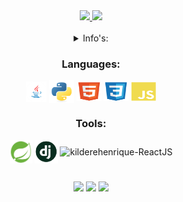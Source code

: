 <div align="center">
<!--## Oi! Sou Kildere, Estudante de TI e programador!-->

<div>
  <a href="https://github.com/kilderehenrique">
    <img height="150" width="" src="https://github-readme-stats.vercel.app/api?username=kilderehenrique&show_icons=true&theme=dracula&include_all_commits=true&count_private=true"/>
    <img height="150" width="" src="https://github-readme-stats.vercel.app/api/top-langs/?username=kilderehenrique&layout=compact&langs_count=7&theme=dracula"/>
  </a>
</div>

<br/>
<details>
  <summary>Info's:</summary>
  🔭 Desenvolvendo em: <br> 
    Java <br>
  🌱 Atualmente Estudando: <br> 
    Java <br> 
    Spring 
</details>
  
### Languages:
<div style="display: inline_block">
  <img align="center" alt="Kir6dea-Java" height="33" width="33" src="Images/java_logo.png">
  <img align="center" alt="kilderehenrique-Python" height="36" width="40" src="https://raw.githubusercontent.com/devicons/devicon/master/icons/python/python-original.svg">
  <img align="center" alt="kilderehenrique-HTML" height="30" width="40" src="https://raw.githubusercontent.com/devicons/devicon/master/icons/html5/html5-original.svg">
  <img align="center" alt="kilderehenrique-CSS" height="30" width="40" src="https://raw.githubusercontent.com/devicons/devicon/master/icons/css3/css3-original.svg">
  <img align="center" alt="kilderehenrique-JS" height="30" width="40" src="https://raw.githubusercontent.com/devicons/devicon/master/icons/javascript/javascript-plain.svg">
</div>

### Tools:
<div style="display: inline_block">
  <img align="center" alt="kilderehenrique-Spring" height="37" width="36" src="Images/spring_framework_logo.png">
  <img align="center" alt="kilderehenrique-DJango" height="37" width="37" src="Images/django_logo.png">
  <img align="center" alt="kilderehenrique-ReactJS" src="https://icongr.am/devicon/react-original.svg?size=35&color=currentColor">
</div>
  
<!--Linha divisória-->
##

<div>
  <a href="https://www.linkedin.com/in/kilderehenrique" target="_blank"><img src="https://img.shields.io/badge/-LinkedIn-%230077B5?style=for-the-badge&logo=linkedin&logoColor=white" target="_blank"></a>
  <a href="https://gitlab.com/kilderehenrique" target="_blank"><img src="https://img.shields.io/badge/-Gitlab-FFF?style=for-the-badge&logo=gitlab&logoColor=orange" target="_blank"></a>
  <a href="mailto:kilderehenriquedp@gmail.com"><img src="https://img.shields.io/badge/-Gmail-D00?style=for-the-badge&logo=gmail&logoColor=white" target="_blank"></a> 
</div>
<!--
![Snake animation](https://github.com/kilderehenrique/kilderehenrique/blob/output/github-contribution-grid-snake.svg)
-->
</div>
